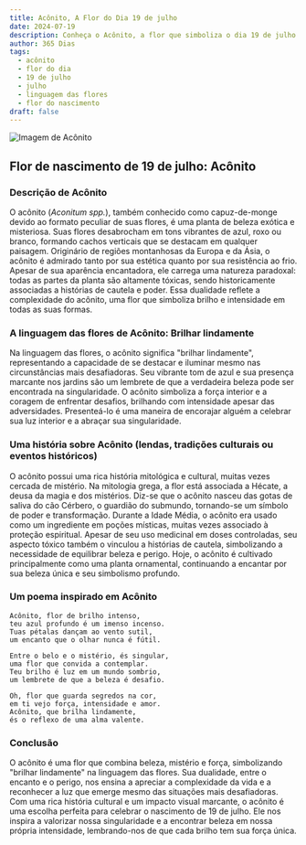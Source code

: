 ```yaml
---
title: Acônito, A Flor do Dia 19 de julho
date: 2024-07-19
description: Conheça o Acônito, a flor que simboliza o dia 19 de julho e seu significado 'Brilhar lindamente'. Explore a beleza e o simbolismo desta flor encantadora.
author: 365 Dias
tags:
  - acônito
  - flor do dia
  - 19 de julho
  - julho
  - linguagem das flores
  - flor do nascimento
draft: false
---
```


![Imagem de Acônito](https://cdn.pixabay.com/photo/2020/06/20/19/50/aconite-5322278_1280.jpg#center)


## Flor de nascimento de 19 de julho: Acônito

### Descrição de Acônito

O acônito (_Aconitum spp._), também conhecido como capuz-de-monge devido ao formato peculiar de suas flores, é uma planta de beleza exótica e misteriosa. Suas flores desabrocham em tons vibrantes de azul, roxo ou branco, formando cachos verticais que se destacam em qualquer paisagem. Originário de regiões montanhosas da Europa e da Ásia, o acônito é admirado tanto por sua estética quanto por sua resistência ao frio. Apesar de sua aparência encantadora, ele carrega uma natureza paradoxal: todas as partes da planta são altamente tóxicas, sendo historicamente associadas a histórias de cautela e poder. Essa dualidade reflete a complexidade do acônito, uma flor que simboliza brilho e intensidade em todas as suas formas.

### A linguagem das flores de Acônito: Brilhar lindamente

Na linguagem das flores, o acônito significa "brilhar lindamente", representando a capacidade de se destacar e iluminar mesmo nas circunstâncias mais desafiadoras. Seu vibrante tom de azul e sua presença marcante nos jardins são um lembrete de que a verdadeira beleza pode ser encontrada na singularidade. O acônito simboliza a força interior e a coragem de enfrentar desafios, brilhando com intensidade apesar das adversidades. Presenteá-lo é uma maneira de encorajar alguém a celebrar sua luz interior e a abraçar sua singularidade.

### Uma história sobre Acônito (lendas, tradições culturais ou eventos históricos)

O acônito possui uma rica história mitológica e cultural, muitas vezes cercada de mistério. Na mitologia grega, a flor está associada a Hécate, a deusa da magia e dos mistérios. Diz-se que o acônito nasceu das gotas de saliva do cão Cérbero, o guardião do submundo, tornando-se um símbolo de poder e transformação. Durante a Idade Média, o acônito era usado como um ingrediente em poções místicas, muitas vezes associado à proteção espiritual. Apesar de seu uso medicinal em doses controladas, seu aspecto tóxico também o vinculou a histórias de cautela, simbolizando a necessidade de equilibrar beleza e perigo. Hoje, o acônito é cultivado principalmente como uma planta ornamental, continuando a encantar por sua beleza única e seu simbolismo profundo.

### Um poema inspirado em Acônito

```
Acônito, flor de brilho intenso,  
teu azul profundo é um imenso incenso.  
Tuas pétalas dançam ao vento sutil,  
um encanto que o olhar nunca é fútil.  

Entre o belo e o mistério, és singular,  
uma flor que convida a contemplar.  
Teu brilho é luz em um mundo sombrio,  
um lembrete de que a beleza é desafio.  

Oh, flor que guarda segredos na cor,  
em ti vejo força, intensidade e amor.  
Acônito, que brilha lindamente,  
és o reflexo de uma alma valente.  
```

### Conclusão

O acônito é uma flor que combina beleza, mistério e força, simbolizando "brilhar lindamente" na linguagem das flores. Sua dualidade, entre o encanto e o perigo, nos ensina a apreciar a complexidade da vida e a reconhecer a luz que emerge mesmo das situações mais desafiadoras. Com uma rica história cultural e um impacto visual marcante, o acônito é uma escolha perfeita para celebrar o nascimento de 19 de julho. Ele nos inspira a valorizar nossa singularidade e a encontrar beleza em nossa própria intensidade, lembrando-nos de que cada brilho tem sua força única.